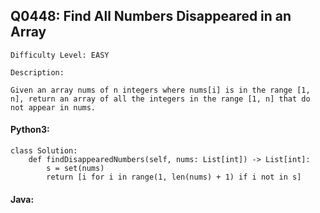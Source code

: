 ## Q0448: Find All Numbers Disappeared in an Array

```
Difficulty Level: EASY
```

```
Description:

Given an array nums of n integers where nums[i] is in the range [1, n], return an array of all the integers in the range [1, n] that do not appear in nums.
```

#### Python3:

```
class Solution:
    def findDisappearedNumbers(self, nums: List[int]) -> List[int]:
        s = set(nums)
        return [i for i in range(1, len(nums) + 1) if i not in s]
```

#### Java:

```

```